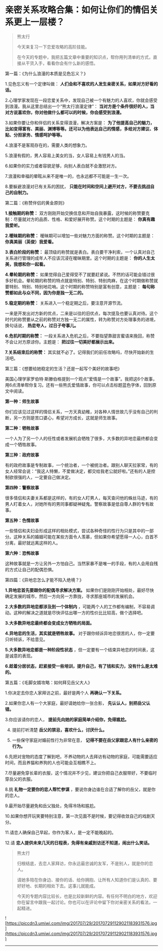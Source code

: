 # 亲密关系攻略合集：如何让你们的情侣关系更上一层楼？

> 熊太行
> 
> 今天来复习一下恋爱攻略的高阶技能。
> 
> 在今天的专题中，我把五篇文章中重要的知识点，帮你用列清单的方式，直接从干货入手，看看你会有什么新的感悟。    

第一篇：《为什么浪漫的本质是见色忘义？》 

1.见色忘义有一个定律叫做： **人们会和不喜欢的人发生亲密关系，如果对方好看的话。**

2.心理学家发现在一段恋爱关系中，发现自己被一个有魅力的人喜欢，你就会感受到浪漫。我从这里总结出一个“熊太行浪漫定律”： **当对方是个条件很好的人，当对方说喜欢你，你对他做什么都可以的时候，你会感受到浪漫。**

3.如果你要让你和伴侣的关系变得浪漫，解决方案是： **为了他提高自己的魅力，比如变得富有、美丽、渊博等等。还可以为他表达自己的情感，多给对方建议、体贴、分担家务、情感呵护等等。**

4.浪漫不是客观存在的，需要人类的想象力。

5.浪漫有假的，男人容易上美女的当，女人容易上有钱男人的当。

6.如果你的实力或者容貌足够，向别人表白就不会激怒对方。

7.浪漫和幸福的晕眩从来不是唯一的，也永远都不可能是一生一次。

8.要躲避浪漫对已有关系的困扰， **只能在时间和空间上避开对方，不要去挑战自己的自制力。**

第二篇：《称赞伴侣的黄金原则》

 **1.接触期的称赞：** 双方刚刚开始交换信息和开始自我暴露，这时候的称赞要克制：尽量就对方的品质、性格、和爱好展开称赞。这个时期的主题是： **你真有趣我爱听。**

 **2.暧昧期的称赞：** 暧昧期可以增加一些对魅力方面的称赞。这个时期的主题是： **你真美丽（英俊）我爱看。**

 **3.表白阶段的称赞：** 最顶级的称赞就是表白。表白要干净利索，一个认真对自己关系进行管理的成年人不应该沉浸在暧昧期里。这个时期的主题是： **你的人生太美，我想和你一起看。**

 **4.晕轮期的称赞：** 如果觉得自己爱得受不了就要赶紧说。不然的话可能会错过很多好机会。晕轮期的称赞的特点就是特别、特别、特别肉麻，在这个时期做称赞就要特别、特别、特别地花哨。这个时期的称赞特别是富有创意，主题是： **每句称赞都如此与众不同，因为你是独一无二的。**

 **5.稳定期的称赞：** 关系进入一个稳定期之后，要注意开源节流。

一来是开发出对方新的优点，二来是以往的旧优点，每次提及也要认真对待。这个时代的称赞要从之前的称赞对方独一无二的属性，转为称赞对方处理事务的进境，换句话说， **热恋夸人，过日子夸事儿。**

 **6.危机时期的称赞：** 一段关系进入危机之后，不要指望靠甜言蜜语来挽回，称赞不会让对方原谅你。主题是： **把过往一切美好都展示出来。**

 **7.关系结束后的称赞：** 其实就不必了。记得我们的前任攻略吗，尽快开始新的生活吧。

第三篇：《想要给她稳定的生活？还是一起写个美好的故事吧》

美国心理学家罗伯特·斯滕伯格提到一个观点“爱情是一个故事”。我把这6个故事，用6点清单帮你复习。还有一些熊氏爱情故事，你可以点击标题蓝色字体，回到原文中阅读。

 **第一种：师生故事**

你们应该见过这样的情侣关系，一方天真幼稚，对各种人情世故几乎没有自己的判断，另一方则是苦口婆心，希望对方成长，这就是师生故事。

 **第二种：牺牲故事**

一个人为了另一个人的任性或者发展机会牺牲了很多，大多数的异地恋最终都会变成一个牺牲故事。

 **第三种：政府故事**

有的政府故事是专制故事，一个统治者，一个被统治者。跟别人聊天拉家常，有的女人经常会说：“我这人特懒，不爱做决定，都交给我老公就好啦。”还有的人是控制欲很强的人，一定要自己做决定。

 **第四种：警察故事**

很多情侣和夫妻关系都是这样的，有的女人盯男人，每天查问他的蛛丝马迹，有的男人盯着女人，对她所有的男同事都疑神疑鬼。警察故事是低自尊人群的专有故事。

 **第五种：色情故事**

一些情侣和夫妇会形成这样的相处模式，尝试各种奇怪的性行为只是其中的一部分。这种关系的婚姻可能在某些方面令人羡慕，但如果你希望愿得一人心，白首不分离，最好就远离这样的人。

 **第六种：恐怖故事**

这种故事就是一方让另外一方怕自己。当然家暴不是唯一的手段，有的人会用自残的方式让自己的配偶恐惧。

第四篇：《异地恋怎么才能不陷入绝境？》

 **1.异地恋首先要跟你的配偶寻求解决方案。** 如果你们是刚刚开始相处，最好尽快确定发展的城市，然后一方向另一方靠拢，寻求那座城市的发展机会。

 **2.大多数的异地恋都涉及到一个体制内** ，可能两个人的工作都有编制，不容易调动。这种的解决之道就是尽快评估出哪一方的性价比比较高，做个选择吧。

 **3.大多数异地恋最终都会变成女方牺牲的局面。**

 **4.异地恋的生活，其实就是牺牲故事。** 对于跟你倾诉异地恋很苦的人，你一定要只听倾诉，不给意见。

 **5.大多数异地恋都是一种阶段性状态** ，但一定要有一个结束异地恋的时间表，这是诚意的表现。

 **6.趁着分居状态，赶紧接受一些培训，提升自己，有了钱和实力，没有什么是太难的。**

第五篇：《毛脚女婿攻略：如何拜见岳父大人》

1.你决定去你恋人家拜访之前，最好是两个人 **再确认一下关系。**

2.如果你恋人有一个大家庭，最好请她给你一张合影， **先认认人，别把岳父认错。**

3.你应该请你的恋人， **提前先向她的家庭简单介绍你，免得尴尬。**

4. 提前打听清楚 **岳父的禁忌，喜欢什么，讨厌什么。**

5. 一些保守家庭对婚前性行为非常在意， **记得不要在岳父家跟恋人有什么亲密的行为。**

6.先把对宠物的态度了解到吧，不养动物的人去拜访有动物的家庭，可能需要适应时间，而且养猫和养狗的人也可能会互相瞧不上。

7.尽量避免穿长辈的衣服，这个情况并不少见，建议你把自己衣服带好，不要临时穿岳父的衣服。

8.挑 **礼物一定要你的恋人帮忙参谋** ，要说你身边谁在合适了解你的岳父，就是你的恋人。

9.最开始尽量避免和岳父独处，免得冷场和尴尬。

10.如果你想开玩笑要特别注意，第一次见面不是时候，要记得收敛自己的戏剧天分。

11.请恋人确保自己早起，你作为客人，是一定不能晚起的。

12.请 **恋人提供未来几天的日程表，免得有亲戚到访还不知道，闹出什么笑话。**

> 熊太行
> 
> 归根结底，去恋人家拜访，你永远最忠诚的友军，不是别人，就是你的恋人。
> 
> 请她多陪在你身边、接你的话、给你拥抱、让所有人知道你们是认真的、要好好地、长期的相处下去。这事儿就能成。
> 
> 今天的专题内容比较长，也是比较新鲜的内容。有任何不明白的地方，欢迎你在留言中跟我一起讨论。你也可以在评论中留下你对亲密关系的看法，一起精进。

![https://piccdn3.umiwi.com/img/201707/29/201707291129021183931576.jpg](https://piccdn3.umiwi.com/img/201707/29/201707291129021183931576.jpg)

---
